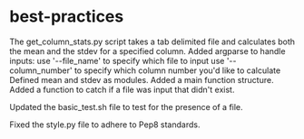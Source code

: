 # best-practices
The get_column_stats.py script takes a tab delimited file and calculates both the mean and the stdev for a specified column.
Added argparse to handle inputs:
use '--file_name' to specify which file to input
use '--column_number' to specify which column number you'd like to calculate
Defined mean and stdev as modules.
Added a main function structure.
Added a function to catch if a file was input that didn't exist.

Updated the basic_test.sh file to test for the presence of a file.

Fixed the style.py file to adhere to Pep8 standards.